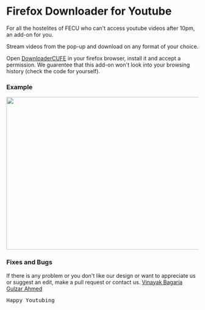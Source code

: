 # Firefox Downloader for Youtube

For all the hostelites of FECU who can't access youtube videos after 10pm, an add-on for you.

Stream videos from the pop-up and download on any format of your choice.

Open [DownloaderCUFE](https://addons.mozilla.org/en-US/firefox/addon/downloader-cufe/) in your firefox browser, install it and accept a
permission. We guarentee that this add-on won't look into your browsing history (check the code for yourself).


### Example

<img src="https://github.com/VinayakBagaria/Firefox-Downloader/blob/master/screenshot.png"  width="700" height="400" />


### Fixes and Bugs

If there is any problem or you don't like our design or want to appreciate us or suggest an edit, make a pull request or contact us.
[Vinayak Bagaria](https://www.github.com/VinayakBagaria)<br/>
[Gulzar Ahmed](https://www.github.com/gulzar1996)

<pre>Happy Youtubing</pre>
